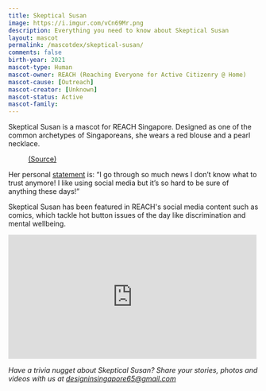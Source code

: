 ```yaml
---
title: Skeptical Susan
image: https://i.imgur.com/vCn69Mr.png
description: Everything you need to know about Skeptical Susan
layout: mascot
permalink: /mascotdex/skeptical-susan/
comments: false
birth-year: 2021
mascot-type: Human
mascot-owner: REACH (Reaching Everyone for Active Citizenry @ Home)
mascot-cause: [Outreach]
mascot-creator: [Unknown]
mascot-status: Active
mascot-family:
---
```


Skeptical Susan is a mascot for REACH Singapore. Designed as one of the common archetypes of Singaporeans, she wears a red blouse and a pearl necklace.

<figure>
<img src="https://i.imgur.com/0ryRU0h.jpg" alt="">
<figcaption><a href="https://www.facebook.com/photo/?fbid=10158159426262227&set=a.10152195790707227" target="_blank">(Source)</a></figcaption>
</figure>


Her personal <a href="https://www.reach.gov.sg/who-we-are/reach-characters">statement</a> is: “I go through so much news I don’t know what to trust anymore! I like using social media but it’s so hard to be sure of anything these days!”

Skeptical Susan has been featured in REACH's social media content such as comics, which tackle hot button issues of the day like discrimination and mental wellbeing.

<div class="fb-post-container">
<iframe src="https://www.facebook.com/plugins/post.php?href=https%3A%2F%2Fwww.facebook.com%2FREACHSingapore%2Fposts%2Fpfbid0Lz9SnjDAYTnGw4g3eERojbKxGJgRjBVPB5C3VS6g8kCw1tpRMYxEhtUYAhC5ZUVtl&show_text=true&width=500" width="500" height="250" style="border:none;overflow:hidden" scrolling="no" frameborder="0" allowfullscreen="true" allow="autoplay; clipboard-write; encrypted-media; picture-in-picture; web-share"></iframe>
</div>

<i>Have a trivia nugget about Skeptical Susan? Share your stories, photos and videos with us at designinsingapore65@gmail.com</i>
